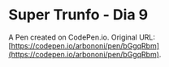 # Super Trunfo - Dia 9

A Pen created on CodePen.io. Original URL: [https://codepen.io/arbononi/pen/bGgqRbm](https://codepen.io/arbononi/pen/bGgqRbm).


